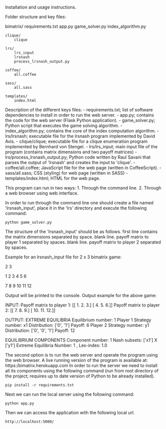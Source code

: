 Installation and usage instructions.

Folder structure and key files:

bimatrix/
    requirements.txt
    app.py
    game_solver.py
    index_algorithm.py

    clique/
        clique

    lrs/
        lrs_input
        lrsnash
        process_lrsnash_output.py

    coffee/
        all.coffee

    sass/
        all.sass

    templates/
        index.html

Description of the different keys files:
    - requirements.txt; list of software dependencies to install in order to run the web server.
    - app.py; contains the code for the web server (Flask Python application).
    - game_solver.py; Python script that executes the game solving algorithm.
    - index_algorithm.py; contains the core of the index computation algorithm.
    - lrs/lrsnash; executable file for the lrsnash program implemented by David Avis.
    - clique/clique; executable file for a clique enumeration program implemented by Bernhard von Stengel.
    - lrs/lrs_input; main input file of the program (contains matrix dimensions and two payoff matrices)
    - lrs/process_lrsnash_output.py; Python code written by Raul Savani that parses the output of 'lrsnash' and creates the input to 'clique'.
    - coffee/all.coffee; JavaScript file for the web page (written in CoffeeScript).
    - sass/all.sass; CSS (styling) for web page (written in SASS)
    - templates/index.html; HTML for the web page.

This program can run in two ways:
    1. Through the command line.
    2. Through a web browser using web interface.

In order to run through the command line one should create a file named 'lrsnash_input', place it in the 'lrs' directory and execute the following command:

    python game_solver.py

The structure of the 'lrsnash_input' should be as follows.
first line contains the matrix dimensions separated by space.
blank line.
payoff matrix to player 1 separated by spaces.
blank line.
payoff matrix to player 2 separated by spaces.

Example for an lrsnash_input file for  2 x 3 bimatrix game:

2 3

1 2 3
4 5 6

7 8 9
10 11 12

Output will be printed to the console.
Output example for the above game:

INPUT:
Payoff matrix to player 1:
[[ 1.  2.  3.]
 [ 4.  5.  6.]]
Payoff matrix to player 2:
[[  7.   8.   9.]
 [ 10.  11.  12.]]

OUTPUT:
EXTREME EQUILIBRIA
   Equilibrium number: 1
     Player 1
       Strategy number: x1
       Distribution: ['0', '1']
       Payoff: 6
     Player 2
       Strategy number: y1
       Distribution: ['0', '0', '1']
       Payoff: 12

EQUILIBRIUM COMPONENTS
   Component number: 1
     Nash subsets:
       ['x1'] X ['y1']
     Extreme Equilibria
       Number: 1 , Lex-index: 1.0


The second option is to run the web server and operate the program using the web browser.
A live running version of the program is available at: https:/bimatrix.herokuapp.com
In order to run the server we need to install all its components using the following command (run from root directory of the project; requires up to date version of Python to be already installed).

    pip install -r requirements.txt

Next we can run the local server using the following command:

    python app.py

Then we can access the application with the following local url.

    http://localhost:5000/

